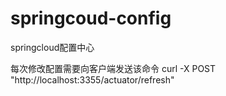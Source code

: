 # springcoud-config
springcloud配置中心

每次修改配置需要向客户端发送该命令
curl -X POST "http://localhost:3355/actuator/refresh"
